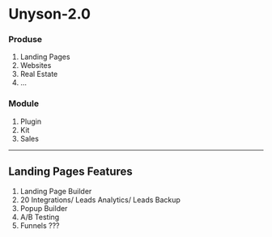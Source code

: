 # Unyson-2.0

### Produse 

1. Landing Pages 
2. Websites 
3. Real Estate 
4. ...

### Module 

1. Plugin 
2. Kit 
3. Sales

----------------------------

## Landing Pages Features 

1. Landing Page Builder 
2. 20 Integrations/ Leads Analytics/ Leads Backup
3. Popup Builder 
4. A/B Testing 
5. Funnels ???
